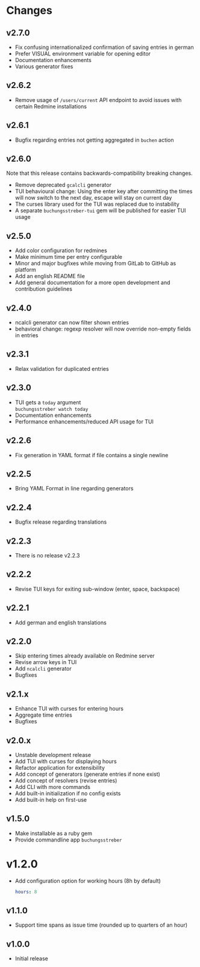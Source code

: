 Changes
=======

## v2.7.0

* Fix confusing internationalized confirmation of saving entries in german
* Prefer VISUAL environment variable for opening editor
* Documentation enhancements
* Various generator fixes

## v2.6.2

* Remove usage of `/users/current` API endpoint to avoid issues with
  certain Redmine installations

## v2.6.1

* Bugfix regarding entries not getting aggregated in `buchen` action

## v2.6.0

Note that this release contains backwards-compatibility breaking changes.

* Remove deprecated `gcalcli` generator
* TUI behavioural change: Using the enter key after committing the times will
  now switch to the next day, escape will stay on current day
* The curses library used for the TUI was replaced due to instability
* A separate `buchungsstreber-tui` gem will be published for easier TUI usage

## v2.5.0

* Add color configuration for redmines
* Make minimum time per entry configurable
* Minor and major bugfixes while moving from GitLab to GitHub as platform
* Add an english README file
* Add general documentation for a more open development and contribution guidelines

## v2.4.0

* ncalcli generator can now filter shown entries
* behavioral change:  regexp resolver will now override non-empty fields in entries

## v2.3.1

* Relax validation for duplicated entries

## v2.3.0

* TUI gets a `today` argument  
  `buchungsstreber watch today`
* Documentation enhancements
* Performance enhancements/reduced API usage for TUI

## v2.2.6

* Fix generation in YAML format if file contains a single newline

## v2.2.5

* Bring YAML Format in line regarding generators

## v2.2.4

* Bugfix release regarding translations

## v2.2.3

* There is no release v2.2.3

## v2.2.2

* Revise TUI keys for exiting sub-window (enter, space, backspace)

## v2.2.1

* Add german and english translations

## v2.2.0

* Skip entering times already available on Redmine server
* Revise arrow keys in TUI
* Add `ncalcli` generator
* Bugfixes

## v2.1.x

* Enhance TUI with curses for entering hours
* Aggregate time entries
* Bugfixes

## v2.0.x

* Unstable development release
* Add TUI with curses for displaying hours
* Refactor application for extensibility
* Add concept of generators (generate entries if none exist)
* Add concept of resolvers (revise entries)
* Add CLI with more commands
* Add built-in initialization if no config exists
* Add built-in help on first-use

## v1.5.0

* Make installable as a ruby gem
* Provide commandline app `buchungsstreber`

# v1.2.0

* Add configuration option for working hours (8h by default)
    ```yaml
    hours: 8
    ```

## v1.1.0

* Support time spans as issue time (rounded up to quarters of an hour)

## v1.0.0

* Initial release
